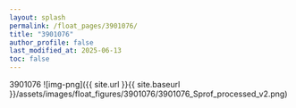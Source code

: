 ```yaml
---
layout: splash
permalink: /float_pages/3901076/
title: "3901076"
author_profile: false
last_modified_at: 2025-06-13
toc: false
---
```

 
3901076
![img-png]({{ site.url }}{{ site.baseurl }}/assets/images/float_figures/3901076/3901076_Sprof_processed_v2.png)